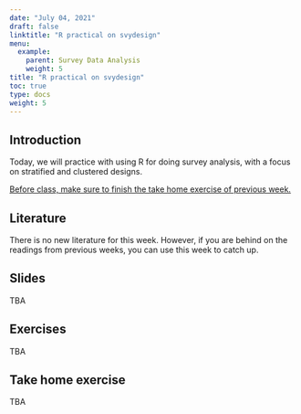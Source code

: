 ```yaml
---
date: "July 04, 2021"
draft: false
linktitle: "R practical on svydesign"
menu:
  example:
    parent: Survey Data Analysis
    weight: 5
title: "R practical on svydesign"
toc: true
type: docs
weight: 5
---
```


## Introduction

Today, we will practice with using R for doing survey analysis, with a focus on stratified and clustered designs.

<ins>Before class, make sure to finish the take home exercise of previous week.</ins>

## Literature

There is no new literature for this week. However, if you are behind on the readings from previous weeks, you can use this week to catch up.

## Slides

TBA

## Exercises

TBA

## Take home exercise

TBA
